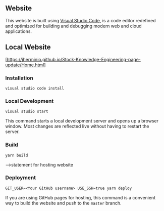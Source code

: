 ## Website

This website is built using [Visual Studio Code](https://code.visualstudio.com/), is a code editor redefined and optimized for building and debugging modern web and cloud applications.

## Local Website

[https://jherminio.github.io/Stock-Knowledge-Engineering-page-update/Home.html]

### Installation

```console
visual studio code install
``` 

### Local Development

```console
visual studio start
``` 

This command starts a local development server and opens up a browser window. Most changes are reflected live without having to restart the server.

### Build

```console
yarn build

``` 

-->statement for hosting website

### Deployment

```console
GIT_USER=<Your GitHub username> USE_SSH=true yarn deploy
```

If you are using GitHub pages for hosting, this command is a convenient way to build the website and push to the `master` branch.
